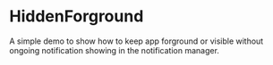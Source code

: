 # HiddenForground

  A simple demo to show how to keep app forground or visible without ongoing notification showing in the notification manager.
